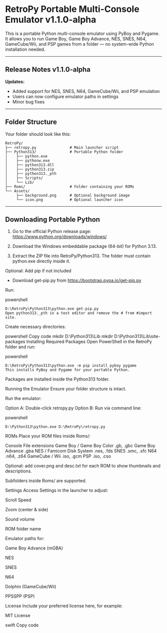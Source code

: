 # RetroPy Portable Multi-Console Emulator v1.1.0-alpha

This is a portable Python multi-console emulator using PyBoy and Pygame.  
It allows you to run Game Boy, Game Boy Advance, NES, SNES, N64, GameCube/Wii, and PSP games from a folder — no system-wide Python installation needed.

***

## Release Notes v1.1.0-alpha

**Updates:**
- Added support for NES, SNES, N64, GameCube/Wii, and PSP emulation
- Users can now configure emulator paths in settings
- Minor bug fixes


***

## Folder Structure

Your folder should look like this:

```text
RetroPy/
├── retropy.py               # Main launcher script
├── Python313/               # Portable Python folder
│    ├── python.exe
│    ├── pythonw.exe
│    ├── python313.dll
│    ├── python313.zip
│    ├── python313._pth
│    ├── Scripts/
│    └── Lib/
├── Roms/                    # Folder containing your ROMs
└── Assets/
     ├── background.png      # Optional background image
     └── icon.png            # Optional launcher icon
```
***
## Downloading Portable Python

1. Go to the official Python release page:
https://www.python.org/downloads/windows/

2. Download the Windows embeddable package (64-bit) for Python 3.13.

3. Extract the ZIP file into RetroPy/Python313.
The folder must contain python.exe directly inside it.

Optional: Add pip if not included

- Download get-pip.py from https://bootstrap.pypa.io/get-pip.py

Run:

powershell
```
D:\RetroPy\Python313\python.exe get-pip.py
Open python313._pth in a text editor and remove the # from #import site.
```
Create necessary directories:

powershell
Copy code
mkdir D:\Python313\Lib
mkdir D:\Python313\Lib\site-packages
Installing Required Packages
Open PowerShell in the RetroPy folder and run:

powershell
```
D:\RetroPy\Python313\python.exe -m pip install pyboy pygame
This installs PyBoy and Pygame for your portable Python.
```
Packages are installed inside the Python313 folder.

Running the Emulator
Ensure your folder structure is intact.

Run the emulator:

Option A: Double-click retropy.py
Option B: Run via command line:

powershell
```
D:\Python313\python.exe D:\RetroPy\retropy.py
```
ROMs
Place your ROM files inside Roms/:

Console	File extensions
Game Boy / Game Boy Color	.gb, .gbc
Game Boy Advance	.gba
NES / Famicom Disk System	.nes, .fds
SNES	.smc, .sfc
N64	.n64, .z64
GameCube / Wii	.iso, .gcm
PSP	.iso, .cso

Optional: add cover.png and desc.txt for each ROM to show thumbnails and descriptions.

Subfolders inside Roms/ are supported.

Settings
Access Settings in the launcher to adjust:

Scroll Speed

Zoom (center & side)

Sound volume

ROM folder name

Emulator paths for:

Game Boy Advance (mGBA)

NES

SNES

N64

Dolphin (GameCube/Wii)

PPSSPP (PSP)

License
Include your preferred license here, for example:

MIT License

swift
Copy code
